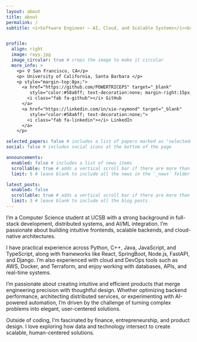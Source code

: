 ```yaml
---
layout: about
title: about
permalink: /
subtitle: <i>Software Engineer — AI, Cloud, and Scalable Systems</i><br>


profile:
  align: right
  image: rayy.jpg
  image_circular: true # crops the image to make it circular
  more_info: >
    <p> ⚲ San Francisco, CA</p>
    <p> University of California, Santa Barbara </p>
    <p style="margin-top:8px;">
      <a href="https://github.com/POWERTRICEPS" target="_blank"
         style="color:#58a6ff; text-decoration:none; margin-right:15px;">
        <i class="fab fa-github"></i> GitHub
      </a>
      <a href="https://linkedin.com/in/xie-raymond" target="_blank"
         style="color:#58a6ff; text-decoration:none;">
        <i class="fab fa-linkedin"></i> LinkedIn
      </a>
    </p>

selected_papers: false # includes a list of papers marked as "selected={true}"
social: false # includes social icons at the bottom of the page

announcements:
  enabled: false # includes a list of news items
  scrollable: true # adds a vertical scroll bar if there are more than 3 news items
  limit: 5 # leave blank to include all the news in the `_news` folder

latest_posts:
  enabled: false
  scrollable: true # adds a vertical scroll bar if there are more than 3 new posts items
  limit: 3 # leave blank to include all the blog posts
---
```


I’m a Computer Science student at UCSB with a strong background in full-stack development, distributed systems, and AI/ML integration. I’m passionate about building intuitive frontends, scalable backends, and cloud-native architectures.

I have practical experience across Python, C++, Java, JavaScript, and TypeScript, along with frameworks like React, SpringBoot, Node.js, FastAPI, and Django. I’m also experienced with cloud and DevOps tools such as AWS, Docker, and Terraform, and enjoy working with databases, APIs, and real-time systems.

I’m passionate about creating intuitive and efficient products that merge engineering precision with thoughtful design. Whether optimizing backend performance, architecting distributed services, or experimenting with AI-powered automation, I’m driven by the challenge of turning complex problems into elegant, user-centered solutions.

Outside of coding, I’m fascinated by finance, entrepreneurship, and product design. I love exploring how data and technology intersect to create scalable, human-centered solutions.
